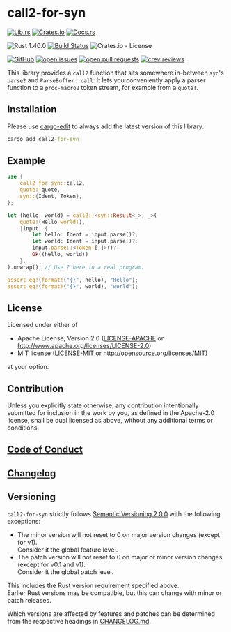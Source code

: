 # call2-for-syn

[![Lib.rs](https://img.shields.io/badge/Lib.rs-*-84f)](https://lib.rs/crates/call2-for-syn)
[![Crates.io](https://img.shields.io/crates/v/call2-for-syn)](https://crates.io/crates/call2-for-syn)
[![Docs.rs](https://docs.rs/call2-for-syn/badge.svg)](https://docs.rs/crates/call2-for-syn)

![Rust 1.40.0](https://img.shields.io/static/v1?logo=Rust&label=&message=1.40.0&color=grey)
[![Build Status](https://travis-ci.com/Tamschi/call2-for-syn.svg?branch=v1)](https://travis-ci.com/Tamschi/call2-for-syn/branches)
![Crates.io - License](https://img.shields.io/crates/l/call2-for-syn/1.0.1)

[![GitHub](https://img.shields.io/static/v1?logo=GitHub&label=&message=%20&color=grey)](https://github.com/Tamschi/call2-for-syn)
[![open issues](https://img.shields.io/github/issues-raw/Tamschi/call2-for-syn)](https://github.com/Tamschi/call2-for-syn/issues)
[![open pull requests](https://img.shields.io/github/issues-pr-raw/Tamschi/call2-for-syn)](https://github.com/Tamschi/call2-for-syn/pulls)
[![crev reviews](https://web.crev.dev/rust-reviews/badge/crev_count/call2-for-syn.svg)](https://web.crev.dev/rust-reviews/crate/call2-for-syn/)

This library provides a `call2` function that sits somewhere in-between `syn`'s `parse2` and `ParseBuffer::call`: It lets you conveniently apply a parser function to a `proc-macro2` token stream, for example from a `quote!`.

## Installation

Please use [cargo-edit](https://crates.io/crates/cargo-edit) to always add the latest version of this library:

```cmd
cargo add call2-for-syn
```

## Example

```rust
use {
    call2_for_syn::call2,
    quote::quote,
    syn::{Ident, Token},
};

let (hello, world) = call2::<syn::Result<_>, _>(
    quote!(Hello world!),
    |input| {
        let hello: Ident = input.parse()?;
        let world: Ident = input.parse()?;
        input.parse::<Token![!]>()?;
        Ok((hello, world))
    },
).unwrap(); // Use ? here in a real program.

assert_eq!(format!("{}", hello), "Hello");
assert_eq!(format!("{}", world), "world");
```

## License

Licensed under either of

* Apache License, Version 2.0
   ([LICENSE-APACHE](LICENSE-APACHE) or <http://www.apache.org/licenses/LICENSE-2.0>)
* MIT license
   ([LICENSE-MIT](LICENSE-MIT) or <http://opensource.org/licenses/MIT>)

at your option.

## Contribution

Unless you explicitly state otherwise, any contribution intentionally submitted
for inclusion in the work by you, as defined in the Apache-2.0 license, shall be
dual licensed as above, without any additional terms or conditions.

## [Code of Conduct](CODE_OF_CONDUCT.md)

## [Changelog](CHANGELOG.md)

## Versioning

`call2-for-syn` strictly follows [Semantic Versioning 2.0.0](https://semver.org/spec/v2.0.0.html) with the following exceptions:

* The minor version will not reset to 0 on major version changes (except for v1).  
Consider it the global feature level.
* The patch version will not reset to 0 on major or minor version changes (except for v0.1 and v1).  
Consider it the global patch level.

This includes the Rust version requirement specified above.  
Earlier Rust versions may be compatible, but this can change with minor or patch releases.

Which versions are affected by features and patches can be determined from the respective headings in [CHANGELOG.md](CHANGELOG.md).
